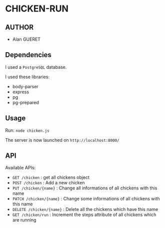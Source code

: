 # CHICKEN-RUN

## AUTHOR

- Alan GUERET

## Dependencies

I used a `PostgreSQL` database.

I used these libraries:
  - body-parser
  - express
  - pg
  - pg-prepared

## Usage

Run: `node chicken.js`

The server is now launched on `http://localhost:8000/`

## API

Available APIs:
  - `GET /chicken` : get all chickens object
  - `POST /chicken` : Add a new chicken
  - `PUT /chicken/{name}` : Change all informations of all chickens with this name
  - `PATCH /chicken/{name}` : Change some informations of all chickens with this name
  - `DELETE /chicken/{name}` : Delete all the chickens which have this name
  - `GET /chicken/run` : Increment the steps attribute of all chickens which are running
